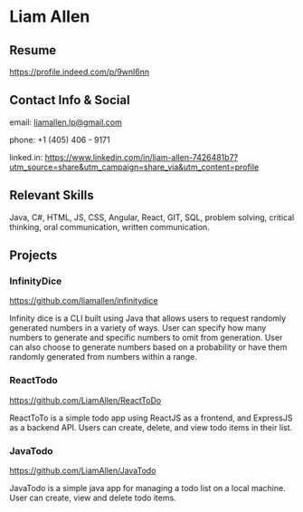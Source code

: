 # Liam Allen

## Resume 

https://profile.indeed.com/p/9wnl6nn

## Contact Info & Social

email: liamallen.lp@gmail.com 

phone: +1 (405) 406 - 9171

linked.in: https://www.linkedin.com/in/liam-allen-7426481b7?utm_source=share&utm_campaign=share_via&utm_content=profile

## Relevant Skills

Java, C#, HTML, JS, CSS, Angular, React, GIT, SQL, problem solving, critical thinking, oral communication, written communication.

## Projects

### InfinityDice 

https://github.com/liamallen/infinitydice

Infinity dice is a CLI built using Java that allows users to request randomly generated numbers in a variety of ways. User can specify how many numbers to generate and specific numbers to omit from generation. User can also choose to generate numbers based on a probability or have them randomly generated from numbers within a range. 

### ReactTodo

https://github.com/LiamAllen/ReactToDo

ReactToTo is a simple todo app using ReactJS as a frontend, and ExpressJS as a backend API. Users can create, delete, and view todo items in their list. 

### JavaTodo

https://github.com/LiamAllen/JavaTodo

JavaTodo is a simple java app for managing a todo list on a local machine. User can create, view and delete todo items. 
